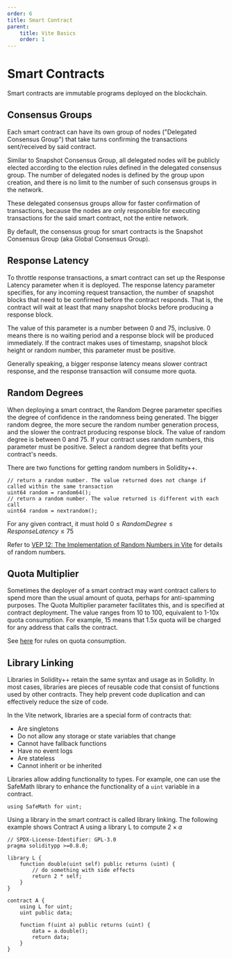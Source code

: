 ```yaml
---
order: 6
title: Smart Contract
parent:
    title: Vite Basics
    order: 1
---
```


# Smart Contracts

Smart contracts are immutable programs deployed on the blockchain.

## Consensus Groups

Each smart contract can have its own group of nodes ("Delegated Consensus Group") that take turns confirming the transactions sent/received by said contract.

Similar to Snapshot Consensus Group, all delegated nodes will be publicly elected according to the election rules defined in the delegated consensus group. The number of delegated nodes is defined by the group upon creation, and there is no limit to the number of such consensus groups in the network.

These delegated consensus groups allow for faster confirmation of transactions, because the nodes are only responsible for executing transactions for the said smart contract, not the entire network.

By default, the consensus group for smart contracts is the Snapshot Consensus Group (aka Global Consensus Group).

## Response Latency

To throttle response transactions, a smart contract can set up the Response Latency parameter when it is deployed. The response latency parameter specifies, for any incoming request transaction, the number of snapshot blocks that need to be confirmed before the contract responds. That is, the contract will wait at least that many snapshot blocks before producing a response block.

The value of this parameter is a number between 0 and 75, inclusive. 0 means there is no waiting period and a response block will be produced immediately. If the contract makes uses of timestamp, snapshot block height or random number, this parameter must be positive.

Generally speaking, a bigger response latency means slower contract response, and the response transaction will consume more quota.

## Random Degrees

When deploying a smart contract, the Random Degree parameter specifies the degree of confidence in the randomness being generated. The bigger random degree, the more secure the random number generation process, and the slower the contract producing response block. The value of random degree is between 0 and 75. If your contract uses random numbers, this parameter must be positive. Select a random degree that befits your contract's needs.

There are two functions for getting random numbers in Solidity++.

```
// return a random number. The value returned does not change if called within the same transaction
uint64 random = random64();
// return a random number. The value returned is different with each call
uint64 random = nextrandom();
```

For any given contract, it must hold $0 \le RandomDegree \le ResponseLatency \le 75$

Refer to [VEP 12: The Implementation of Random Numbers in Vite](../../vep/vep-12.html) for details of random numbers.

## Quota Multiplier

Sometimes the deployer of a smart contract may want contract callers to spend more than the usual amount of quota, perhaps for anti-spamming purposes. The Quota Multiplier parameter facilitates this, and is specified at contract deployment. The value ranges from 10 to 100, equivalent to 1-10x quota consumption. For example, 15 means that 1.5x quota will be charged for any address that calls the contract.

See [here](./quota/quota.md) for rules on quota consumption.

## Library Linking

Libraries in Solidity++ retain the same syntax and usage as in Solidity. In most cases, libraries are pieces of reusable code that consist of functions used by other contracts. They help prevent code duplication and can effectively reduce the size of code.

In the Vite network, libraries are a special form of contracts that:

* Are singletons
* Do not allow any storage or state variables that change
* Cannot have fallback functions
* Have no event logs
* Are stateless
* Cannot inherit or be inherited

Libraries allow adding functionality to types. For example, one can use the SafeMath library to enhance the functionality of a `uint` variable in a contract.

```solidity
using SafeMath for uint;
```

Using a library in the smart contract is called library linking. The following example shows Contract A using a library L to compute $2\times a$

```solidity
// SPDX-License-Identifier: GPL-3.0
pragma soliditypp >=0.8.0;

library L { 
    function double(uint self) public returns (uint) { 
        // do something with side effects
        return 2 * self;
    }
}

contract A {
    using L for uint;
    uint public data;

    function f(uint a) public returns (uint) {
        data = a.double();
        return data;
    }
}
```
